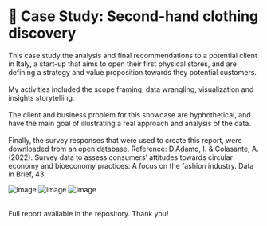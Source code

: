 # 👕 Case Study: Second-hand clothing discovery
This case study the analysis and final recommendations to a potential client in Italy, a start-up that aims to open their first physical stores, and are defining a strategy and value proposition towards they potential customers.
<br>
<br>
My activities included the scope framing, data wrangling, visualization and insights storytelling. 
<br>
<br>
The client and business problem for this showcase are hyphothetical, and have the main goal of illustrating a real approach and analysis of the data.
<br>
<br>
Finally, the survey responses that were used to create this report, were downloaded from an open database. Reference: D'Adamo, I. & Colasante, A. (2022). Survey data to assess consumers’ attitudes towards circular economy and bioeconomy practices: A focus on the fashion industry.
Data in Brief, 43.

![image](https://github.com/cristinaresearch/data-analytics-portfolio/assets/153135151/5d9a6477-0ebf-447a-958c-57264e7ee896)
![image](https://github.com/cristinaresearch/data-analytics-portfolio/assets/153135151/9ef84cfa-e609-476f-b9cc-417e79306e3f)
![image](https://github.com/cristinaresearch/data-analytics-portfolio/assets/153135151/52b8438f-9609-4eed-8872-20238ff488cc)

<br>
Full report available in the repository. Thank you!
<br>
